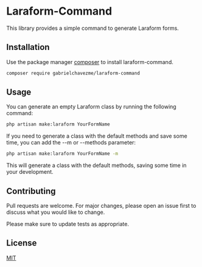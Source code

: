 # Laraform-Command

This library provides a simple command to generate Laraform forms.

## Installation

Use the package manager [composer](https://getcomposer.org/) to install laraform-command.

```bash
composer require gabrielchavezme/laraform-command
```

## Usage
You can generate an empty Laraform class by running the following command:
```bash
php artisan make:laraform YourFormName
```
If you need to generate a class with the default methods and save some time, you can add the --m or --methods parameter:
```bash
php artisan make:laraform YourFormName -m
```
This will generate a class with the default methods, saving some time in your development.


## Contributing
Pull requests are welcome. For major changes, please open an issue first to discuss what you would like to change.

Please make sure to update tests as appropriate.

## License
[MIT](https://choosealicense.com/licenses/mit/)
